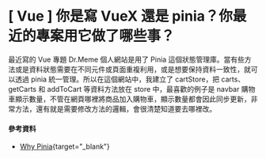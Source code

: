 # \[ Vue ] 你是寫 VueX 還是 pinia？你最近的專案用它做了哪些事？
最近寫的 Vue 專題 Dr.Meme 個人網站是用了 Pinia 這個狀態管理庫。當有些方法或是資料狀態需要在不同元件或頁面重複利用，或是想要保持資料一致性，就可以透過 pinia 統一管理。所以在這個網站中，我建立了 cartStore，把 carts、getCarts 和 addToCart 等資料方法放在 store 中，最喜歡的例子是 navbar 購物車顯示數量，不管在網頁哪裡將商品加入購物車，顯示數量都會因此同步更新，非常方法，還有就是需要修改方法的邏輯，會很清楚知道要去哪裡改。


#### 參考資料
* [Why Pinia](https://pinia.vuejs.org/introduction.html#Why-Pinia){target="_blank"}